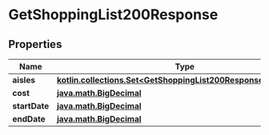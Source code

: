 
# GetShoppingList200Response

## Properties
| Name | Type | Description | Notes |
| ------------ | ------------- | ------------- | ------------- |
| **aisles** | [**kotlin.collections.Set&lt;GetShoppingList200ResponseAislesInner&gt;**](GetShoppingList200ResponseAislesInner.md) |  |  |
| **cost** | [**java.math.BigDecimal**](java.math.BigDecimal.md) |  |  |
| **startDate** | [**java.math.BigDecimal**](java.math.BigDecimal.md) |  |  |
| **endDate** | [**java.math.BigDecimal**](java.math.BigDecimal.md) |  |  |



